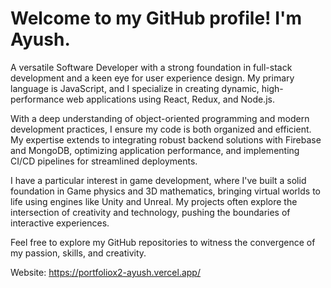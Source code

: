 ﻿# Welcome to my GitHub profile! I'm Ayush.

A versatile Software Developer with a strong foundation in full-stack development and a keen eye for user experience design. My primary language is JavaScript, and I specialize in creating dynamic, high-performance web applications using React, Redux, and Node.js.

With a deep understanding of object-oriented programming and modern development practices, I ensure my code is both organized and efficient. My expertise extends to integrating robust backend solutions with Firebase and MongoDB, optimizing application performance, and implementing CI/CD pipelines for streamlined deployments.

I have a particular interest in game development, where I've built a solid foundation in Game physics and 3D mathematics, bringing virtual worlds to life using engines like Unity and Unreal. My projects often explore the intersection of creativity and technology, pushing the boundaries of interactive experiences.

Feel free to explore my GitHub repositories to witness the convergence of my passion, skills, and creativity.

Website: https://portfoliox2-ayush.vercel.app/
